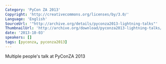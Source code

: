 ```yaml
---
Category: 'PyCon ZA 2013'
Copyright: 'http://creativecommons.org/licenses/by/3.0/'
Language: 'English'
SourceUrl: '"http://archive.org/details/pyconza2013-lightning-talks"'
ThumbnailUrl: 'http://archive.org/download/pyconza2013-lightning-talks/pyconza2013-lightning-talks.thumbs/pyconza2013-lightning-talks_000510.jpg'
date: '2013-10-03'
speakers: []
tags: [pyconza, pyconza2013]
---
```

Multiple people's talk at PyConZA 2013